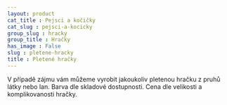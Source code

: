 ```yaml
---
layout: product
cat_title : Pejsci a kočičky
cat_slug : pejsci-a-kocicky
group_slug : hracky
group_title : Hračky
has_image : False
slug : pletene-hracky
title : Pletené hračky
---
```


V případě zájmu vám můžeme vyrobit jakoukoliv pletenou hračku z pruhů látky nebo lan. Barva dle skladové dostupnosti.  Cena dle velikosti a komplikovanosti hračky.

